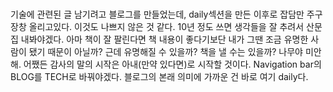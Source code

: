 #

기술에 관련된 글 남기려고 블로그를 만들었는데, daily섹션을 만든 이후로 잡담만 주구장창 올리고있다. 이것도 나쁘지 않은 것 같다. 10년 정도 쓰면 생각들을 잘 추려서 산문집 내봐야겠다. 아마 책이 잘 팔린다면 책 내용이 좋다기보단 내가 그땐 조금 유명한 사람이 됐기 때문이 아닐까? 근데 유명해질 수 있을까? 책을 낼 수는 있을까? 나무야 미안해. 어쨌든 감사의 말의 시작은 아내(만약 있다면)로 시작할 것이다. Navigation bar의 BLOG를 TECH로 바꿔야겠다. 블로그의 본래 의미에 가까운 건 바로 여기 daily다.